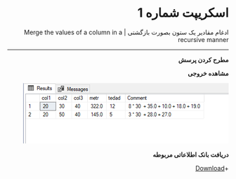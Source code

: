 <div dir="rtl">

# اسکریپت شماره 1
ادغام مقادیر یک ستون بصورت بازگشتی | Merge the values of a column in a recursive manner

---
**مطرح کردن پرسش**
<p>

</p>

**مشاهده خروجی**
<p>

![تصویر خروجی](https://github.com/miladkeshvari/SQLServer-ScriptChallenge/blob/master/CTE%20Recursive%20And%20For-XML/img/outputImg.png)

</p>

**دریافت بانک اطلاعاتی مربوطه**

+[Download](https://github.com/miladkeshvari/DataBaseSample/tree/master/DataBaseMergContent)

</div>

